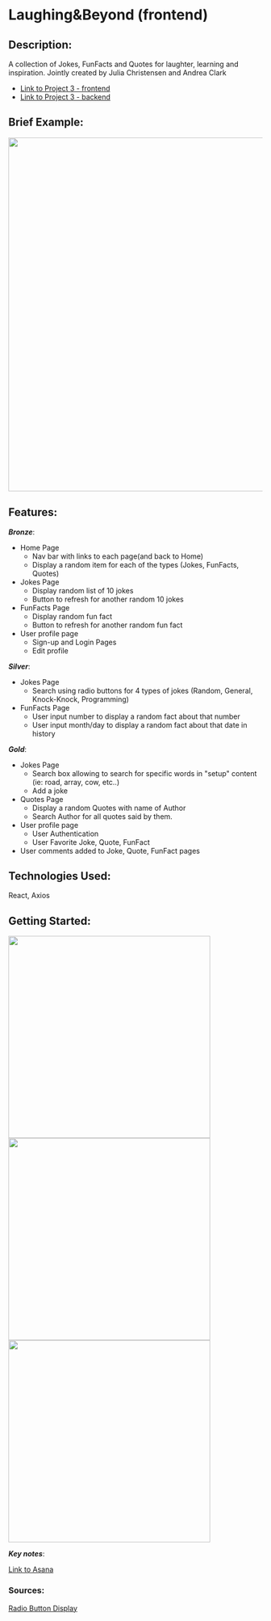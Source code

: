 # Laughing&Beyond (frontend)

## Description:
A collection of Jokes, FunFacts and Quotes for laughter, learning and inspiration. 
Jointly created by Julia Christensen and Andrea Clark
* [Link to Project 3 - frontend](https://github.com/aflack143/laughing-beyond-frontend)
* [Link to Project 3 - backend](https://github.com/aflack143/laughing-beyond-backend)

## Brief Example:
<img src="https://user-images.githubusercontent.com/80013194/122136801-e01d2a00-ce08-11eb-9c4c-68d1bbc0ed79.png" width="700">


## Features:
**_Bronze_**:
* Home Page
    * Nav bar with links to each page(and back to Home)
    * Display a random item for each of the types (Jokes, FunFacts, Quotes)
* Jokes Page
    * Display random list of 10 jokes
    * Button to refresh for another random 10 jokes 
* FunFacts Page
    * Display random fun fact
    * Button to refresh for another random fun fact 
* User profile page
    * Sign-up and Login Pages
    * Edit profile

**_Silver_**:
* Jokes Page
    * Search using radio buttons for 4 types of jokes (Random, General, Knock-Knock, Programming)
* FunFacts Page
    * User input number to display a random fact about that number
    * User input month/day to display a random fact about that date in history

**_Gold_**:
* Jokes Page
    * Search box allowing to search for specific words in "setup" content (ie: road, array, cow, etc..)
    * Add a joke
* Quotes Page
    * Display a random Quotes with name of Author
    * Search Author for all quotes said by them.
* User profile page
    * User Authentication
    * User Favorite Joke, Quote, FunFact
* User comments added to Joke, Quote, FunFact pages


## Technologies Used:
  React, 
  Axios


## Getting Started:
<img src="https://user-images.githubusercontent.com/80013194/122136009-430dc180-ce07-11eb-9933-9ed9701f94ff.png" width="400">
<img src="https://user-images.githubusercontent.com/80013194/122136023-4c972980-ce07-11eb-9ffe-33aad8c87e1c.png" width="400">
<img src="https://user-images.githubusercontent.com/80013194/122136034-5325a100-ce07-11eb-8ba2-ba1cb73bd887.jpg" width="400">

**_Key notes_**: 

[Link to Asana](https://app.asana.com/0/1200474893168640/list)

### Sources: 
[Radio Button Display](https://stackoverflow.com/questions/44577673/react-js-how-do-i-set-a-checked-selected-radio-button-and-track-the-onchange)
